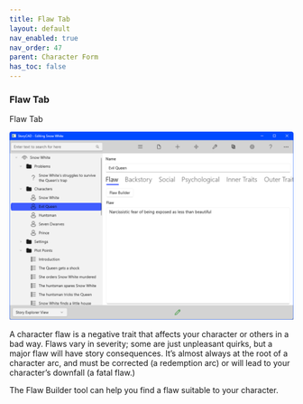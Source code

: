 ```yaml
---
title: Flaw Tab
layout: default
nav_enabled: true
nav_order: 47
parent: Character Form
has_toc: false
---
```

### Flaw Tab
Flaw Tab

![](../media/Character-Flaw-Tab.png)

A character flaw is a negative trait that affects your character or others in a bad way. Flaws vary in severity; some are just unpleasant quirks, but a major flaw will have story consequences. It’s almost always at the root of a character arc, and must be corrected (a redemption arc) or will lead to your character’s downfall  (a fatal flaw.)

The Flaw Builder tool can help you find a flaw suitable to your character.
